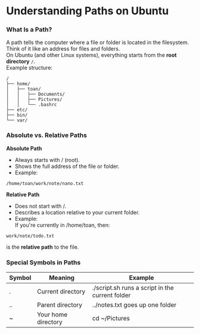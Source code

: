 # Understanding Paths on Ubuntu
### What Is a Path?
A path tells the computer where a file or folder is located in the filesystem.<br>
Think of it like an address for files and folders.<br>
On Ubuntu (and other Linux systems), everything starts from the **root directory** `/`.<br>
Example structure:
```
/
├── home/
│   ├── toan/
│   │   ├── Documents/
│   │   ├── Pictures/
│   │   └── .bashrc
├── etc/
├── bin/
└── var/

```
### Absolute vs. Relative Paths
**Absolute Path**<br>
- Always starts with / (root).
- Shows the full address of the file or folder.
- Example:

```
/home/toan/work/note/nano.txt

```
**Relative Path**<br>
- Does not start with /.
- Describes a location relative to your current folder.
- Example:<br>
If you're currently in /home/toan, then:
```
work/note/todo.txt
```
is the **relative path** to the file.<br>

### Special Symbols in Paths
| Symbol | Meaning | Example |
|--------|---------|---------|
|.|Current directory|./script.sh runs a script in the current folder|
|..|Parent directory|../notes.txt goes up one folder|
|~|Your home directory|cd ~/Pictures|
